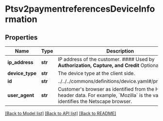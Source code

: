 # Ptsv2paymentreferencesDeviceInformation

## Properties
Name | Type | Description | Notes
------------ | ------------- | ------------- | -------------
**ip_address** | **str** | IP address of the customer.  #### Used by **Authorization, Capture, and Credit** Optional field.  | [optional] 
**device_type** | **str** | The device type at the client side. | [optional] 
**id** | **str** | ../../../commons/definitions/device.yaml#/properties/id | [optional] 
**user_agent** | **str** | Customer&#39;s browser as identified from the HTTP header data. For example, &#x60;Mozilla&#x60; is the value that identifies the Netscape browser.  | [optional] 

[[Back to Model list]](../README.md#documentation-for-models) [[Back to API list]](../README.md#documentation-for-api-endpoints) [[Back to README]](../README.md)


